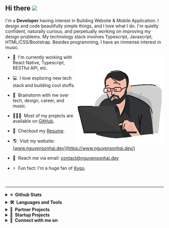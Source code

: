 ## Hi there <a href="https://www.nguyensonhai.dev"><img src="https://media.giphy.com/media/hvRJCLFzcasrR4ia7z/giphy.gif" width="25px"></a>

I'm a **Developer** having interest in Building Website & Mobile Application. I design and code beautifully simple things, and I love what I do. I'm quietly confident, naturally curious, and perpetually working on improving my design problems. My technology stack involves Typescript, Javascript, HTML/CSS/Bootstrap. Besides programming, I have an immense interest in music.

<a href="https://www.nguyensonhai.dev"><img  align="right" alt="GIF" src="./assets/images/debugging.gif" width="280" height="280" /></a>

- 📱&nbsp;&nbsp;I'm currently working with React Native, Typescript, RESTful API, etc.

- 💻&nbsp;&nbsp;I love exploring new tech stack and building cool stuffs.

- 💬&nbsp;&nbsp;Brainstorm with me over tech, design, career, and music.

- 👨🏻‍💻&nbsp;&nbsp;Most of my projects are available on [GitHub](https://github.com/nguyensonhai).

- 📝&nbsp;&nbsp;Checkout my [Resume](https://drive.google.com/file/d/11USPVdgkUFk9BIzzLp7oQZtpgHKeZrH6/view).

- 🌎&nbsp;&nbsp;Visit my website: [www.nguyensonhai.dev](https://www.nguyensonhai.dev/)

- 📧&nbsp;&nbsp;Reach me via email: contact@nguyensonhai.dev

- ⚡️&nbsp;&nbsp;Fun fact:  I'm a huge fan of [Kygo](https://www.kygomusic.com).

<br/>

---

<details>
<summary><b>⭐&nbsp;&nbsp;Github Stats</b></summary>
<br/>
  
| <a href="https://github.com/nguyensonhai"><img align="center" src="https://github-readme-stats.vercel.app/api?username=nguyensonhai&show_icons=true&theme=graywhite&include_all_commits=true&count_private=true&hide_border=true" alt="Hai's github stats" /></a> | <a href="https://github.com/nguyensonhai"><img align="center" src="https://github-readme-stats.vercel.app/api/top-langs/?username=nguyensonhai&theme=graywhite&&hide=c%23,c%2B%2B&langs_count=10&layout=compact&hide_border=true" /></a> |
| ------------- | ------------- |
  
</details>

<details>
<summary><b>🛠️&nbsp;&nbsp;Languages&nbsp;and&nbsp;Tools</b></summary>
<br/>
  
<p align="center">
<a href="https://github.com/topics/javascript"><img height="25" src="https://raw.githubusercontent.com/github/explore/80688e429a7d4ef2fca1e82350fe8e3517d3494d/topics/javascript/javascript.png"></a>&ensp;
<a href="https://github.com/topics/typescript"><img height="25" src="https://raw.githubusercontent.com/github/explore/80688e429a7d4ef2fca1e82350fe8e3517d3494d/topics/typescript/typescript.png"></a>&ensp;
<a href="https://github.com/topics/nodejs"><img height="25" src="https://raw.githubusercontent.com/github/explore/80688e429a7d4ef2fca1e82350fe8e3517d3494d/topics/nodejs/nodejs.png"></a>&ensp;
<a href="https://github.com/topics/react-native"><img height="25" src="https://raw.githubusercontent.com/github/explore/80688e429a7d4ef2fca1e82350fe8e3517d3494d/topics/react-native/react-native.png"></a>&ensp;
<a href="https://github.com/topics/redux"><img height="25" src="https://raw.githubusercontent.com/github/explore/80688e429a7d4ef2fca1e82350fe8e3517d3494d/topics/redux/redux.png"></a>&ensp;
<a href="https://github.com/topics/firebase"><img height="25" src="https://raw.githubusercontent.com/github/explore/80688e429a7d4ef2fca1e82350fe8e3517d3494d/topics/firebase/firebase.png"></a>&ensp;
<a href="https://github.com/topics/html"><img height="25" src="https://raw.githubusercontent.com/github/explore/80688e429a7d4ef2fca1e82350fe8e3517d3494d/topics/html/html.png"></a>&ensp;
<a href="https://github.com/topics/css"><img height="25" src="https://raw.githubusercontent.com/github/explore/80688e429a7d4ef2fca1e82350fe8e3517d3494d/topics/css/css.png"></a>&ensp;
<a href="https://github.com/topics/sass"><img height="25" src="https://raw.githubusercontent.com/github/explore/80688e429a7d4ef2fca1e82350fe8e3517d3494d/topics/sass/sass.png"></a>&ensp;
<a href="https://github.com/topics/python"><img height="25" src="https://raw.githubusercontent.com/github/explore/80688e429a7d4ef2fca1e82350fe8e3517d3494d/topics/python/python.png"></a>&ensp;
<a href="https://github.com/topics/heroku"><img height="25" src="https://raw.githubusercontent.com/devicons/devicon/master/icons/heroku/heroku-plain.svg"></a>&ensp;
<a href="https://github.com/topics/visual-studio-code"><img height="25" src="https://raw.githubusercontent.com/github/explore/80688e429a7d4ef2fca1e82350fe8e3517d3494d/topics/visual-studio-code/visual-studio-code.png"></a>&ensp;
<a href="https://github.com/topics/terminal"><img height="25" src="https://raw.githubusercontent.com/github/explore/80688e429a7d4ef2fca1e82350fe8e3517d3494d/topics/terminal/terminal.png"></a>&ensp;
<a href="https://developer.android.com/studio"><img height="25" src="https://developer.android.com/studio/images/studio-icon.svg?hl=de"></a>&ensp;
<a href="https://github.com/topics/xcode"><img height="25" src="https://raw.githubusercontent.com/github/explore/530398b5c9b0fd57127e2564bd664575f02f52e4/topics/xcode/xcode.png"></a>&ensp;
<a href="https://www.adobe.com/products/photoshop.html"><img height="25" src="https://www.adobe.com/content/dam/cc/icons/photoshop.svg"></a>&ensp;
<a href="https://www.adobe.com/products/illustrator.html"><img height="25" src="https://www.adobe.com/content/dam/cc/icons/illustrator.svg"></a>&ensp;
<a href="https://www.adobe.com/products/xd.html"><img height="25" src="https://www.adobe.com/content/dam/cc/icons/xd.svg"></a>&ensp;
<a href="https://www.adobe.com/products/premiere.html"><img height="25" src="https://www.adobe.com/content/dam/cc/icons/premiere.svg"></a>&ensp;
<a href="https://www.adobe.com/products/aftereffects.html"><img height="25" src="https://www.adobe.com/content/dam/cc/icons/aftereffects.svg"></a>&ensp;
<a href="https://www.adobe.com/products/animate.html"><img height="25" src="https://www.adobe.com/content/dam/cc/icons/animate.svg"></a>&ensp;
<a href="https://www.adobe.com/products/audition.html"><img height="25" src="https://www.adobe.com/content/dam/cc/icons/audition.svg"></a>
</p>
</details>

<details>
<summary><b>🚀&nbsp;&nbsp;Partner Projects</b></summary><br/>
  
- <img height="15" src="https://firebasestorage.googleapis.com/v0/b/nguyensonhai-developer.appspot.com/o/app-icons%2Floya-one.png?alt=media&token=49700f69-113a-424c-94af-bc5006c2efe0"> Loya One - E-commerce app to exchange and use points of all membership with many attractive offers. (Get it on [Google Play Store](https://play.google.com/store/apps/details?id=loyal.one.user.mobile) & [Apple App Store](https://apps.apple.com/us/app/loya-one/id1495752098))
- <img height="15" src="https://firebasestorage.googleapis.com/v0/b/nguyensonhai-developer.appspot.com/o/app-icons%2Floya-one-biz.png?alt=media&token=41ba0eee-38fc-4e5c-9dbc-be00e28e6912"> Loya One Biz - Management application to redeem and use points of all members with many attractive vouchers for partners. (Get it on [Google Play Store](https://play.google.com/store/apps/details?id=com.loyalonebiz) & [Apple App Store](https://apps.apple.com/us/app/loya-one-biz/id1508952242))
- <img height="15" src="https://firebasestorage.googleapis.com/v0/b/nguyensonhai-developer.appspot.com/o/app-icons%2Fsmart-road.png?alt=media&token=cebb14aa-1296-4706-8651-0652e07ef43b"> Smart Road - The first e-commerce technology platform in the field of vehicle parts distribution and vehicle-related support services in Vietnam on mobile platforms. (Get it on [Google Play Store](https://play.google.com/store/apps/details?id=vn.tyre) & [Apple App Store](https://apps.apple.com/us/app/smart-road-4-0/id1588861167))

</details>

<details>
<summary><b>🌱&nbsp;&nbsp;Startup Projects</b></summary>
 
- <img height="15" src="https://firebasestorage.googleapis.com/v0/b/nguyensonhai-developer.appspot.com/o/app-icons%2Fezhealth.png?alt=media&token=9c4e20f6-e27a-40f6-8d78-de396525481a"> Ez Health - Building a healthy lifestyle mobile application ([Get it on Google Play](https://play.google.com/store/apps/details?id=com.ezratech.ezhealth)).

- <img height="15" src="https://firebasestorage.googleapis.com/v0/b/nguyensonhai-developer.appspot.com/o/app-icons%2Fezkidel.png?alt=media&token=c3bdccda-b2e3-4dca-be29-69089bd98f18"> Ez Kidel - Building a learning English vocabulary mobile application for kids who need to improve English vocabulary, listening and reading abilities ([Get it on Google Play](https://play.google.com/store/apps/details?id=com.ezratech.ezkidel)).

- <img height="15" src="https://firebasestorage.googleapis.com/v0/b/nguyensonhai-developer.appspot.com/o/app-icons%2Fezexplore.png?alt=media&token=4a64aa9a-da8a-49f1-837a-f7c7bf005e7a"> Ez Explore - Building a website to explore our world and more. ([more details](https://ezexplore.web.app)).

- <img height="15" src="https://firebasestorage.googleapis.com/v0/b/nguyensonhai-developer.appspot.com/o/app-icons%2Fez-treecare.png?alt=media&token=7f04aa3d-bab2-45ff-8169-d3b933e838ba"> Ez Tree Care - Building the smart pots system using IOT technology to control and supervise the soil moisture. Created server and mobile application to control devices and sensors ([more details](https://github.com/nguyensonhai/eztreecare)).

- <img height="15" src="https://firebasestorage.googleapis.com/v0/b/nguyensonhai-developer.appspot.com/o/app-icons%2Fez-chat-app.png?alt=media&token=b3afd286-4d13-4a2d-8f4e-838035322b3f"> Ez Chat App - Building a real-time chat application using JavaScript (Single-page application) ([more details](https://github.com/nguyensonhai/ezchatapp)).

- <img height="15" src="https://firebasestorage.googleapis.com/v0/b/nguyensonhai-developer.appspot.com/o/app-icons%2Fez-todo.png?alt=media&token=d922bea0-4637-44fd-88ca-ffad3551adf1"> Ez Todo - Building a beautifully simple application, free todo list, task list and reminder app that will help keep your busy life organised everyday ([more details](https://github.com/nguyensonhai/eztodo)).

- <img height="15" src="https://firebasestorage.googleapis.com/v0/b/nguyensonhai-developer.appspot.com/o/app-icons%2Fez-coffee.png?alt=media&token=a7b0a48b-b38e-407d-8d6b-30b80f73f227"> Ez Coffee - Building a coffee shop management application ([more details](https://github.com/nguyensonhai/ezcoffee)).

- 🏨 Ez Booking - Building a booking application ([more details](https://github.com/nguyensonhai/ezbooking)).

</details>

<details>
<summary><b>🔗&nbsp;&nbsp;Connect with me on</b></summary>
<br/>

[![gitlab](https://img.shields.io/badge/-GitLab-380D75?style=for-the-badge&logo=GitLab&logoColor=white)](https://gitlab.com/nguyensonhai.dev)
[![expo](https://img.shields.io/badge/-Expo-010121?style=for-the-badge&logo=expo&logoColor=white)](https://expo.io/@nguyensonhai)
[![linkedin](https://img.shields.io/badge/-LinkedIn-0073B1?style=for-the-badge&logo=Linkedin)](https://www.linkedin.com/in/nguyensonhai)
[![gmail](https://img.shields.io/badge/-Gmail-EA4335?style=for-the-badge&logo=Gmail&logoColor=white)](mailto:nguyensonhai.dev@gmail.com)
[![face](https://img.shields.io/badge/-Facebook-0165E1?style=for-the-badge&logo=Facebook&logoColor=white)](https://www.facebook.com/nguyensonhai.dev)
[![insta](https://img.shields.io/badge/-Instagram-D82A78?style=for-the-badge&logo=instagram&logoColor=white)](https://www.instagram.com/nguyensonhai.dev)
[![twitter](https://img.shields.io/badge/-Twitter-1DA1F2?style=for-the-badge&logo=twitter&logoColor=white)](https://twitter.com/nguyensonhaidev)
[![skype](https://img.shields.io/badge/-Skype-00AFF0?style=for-the-badge&logo=skype&logoColor=white)](https://join.skype.com/invite/XttK2Jxct068)

</details>
